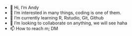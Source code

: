 - 👋 Hi, I’m Andy
- 👀 I’m interested in many things, coding is one of them.
- 🌱 I’m currently learning R, Rstudio, Git, Github
- 💞️ I’m looking to collaborate on anything, we will see haha
- 📫 How to reach m; DM

<!---
damd02/damd02 is a ✨ special ✨ repository because its `README.md` (this file) appears on your GitHub profile.
You can click the Preview link to take a look at your changes.
--->
